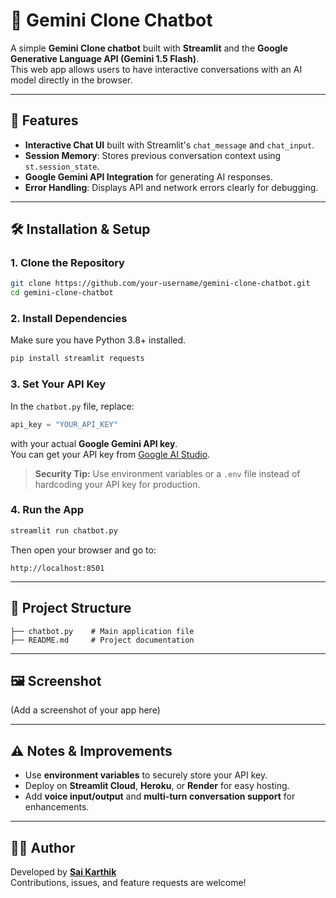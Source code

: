 # 🤖 Gemini Clone Chatbot 

A simple **Gemini Clone chatbot** built with **Streamlit** and the **Google Generative Language API (Gemini 1.5 Flash)**.  
This web app allows users to have interactive conversations with an AI model directly in the browser.

---

## 🚀 Features
- **Interactive Chat UI** built with Streamlit's `chat_message` and `chat_input`.
- **Session Memory**: Stores previous conversation context using `st.session_state`.
- **Google Gemini API Integration** for generating AI responses.
- **Error Handling**: Displays API and network errors clearly for debugging.

---

## 🛠️ Installation & Setup

### 1. Clone the Repository
```bash
git clone https://github.com/your-username/gemini-clone-chatbot.git
cd gemini-clone-chatbot
```

### 2. Install Dependencies
Make sure you have Python 3.8+ installed.
```bash
pip install streamlit requests
```

### 3. Set Your API Key
In the `chatbot.py` file, replace:
```python
api_key = "YOUR_API_KEY"
```
with your actual **Google Gemini API key**.  
You can get your API key from [Google AI Studio](https://makersuite.google.com/).

> **Security Tip:** Use environment variables or a `.env` file instead of hardcoding your API key for production.

### 4. Run the App
```bash
streamlit run chatbot.py
```

Then open your browser and go to:
```
http://localhost:8501
```

---

## 📂 Project Structure
```
├── chatbot.py    # Main application file
├── README.md     # Project documentation
```

---

## 🖼️ Screenshot
(Add a screenshot of your app here)


---

## ⚠️ Notes & Improvements
- Use **environment variables** to securely store your API key.
- Deploy on **Streamlit Cloud**, **Heroku**, or **Render** for easy hosting.
- Add **voice input/output** and **multi-turn conversation support** for enhancements.

---


## 👨‍💻 Author
Developed by **[Sai Karthik](https://github.com/your-username](https://github.com/karthik987949))**  
Contributions, issues, and feature requests are welcome!

